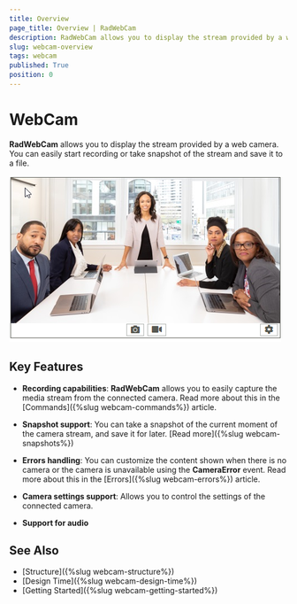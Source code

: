 ```yaml
---
title: Overview
page_title: Overview | RadWebCam
description: RadWebCam allows you to display the stream provided by a web camera.    
slug: webcam-overview
tags: webcam
published: True
position: 0
---
```


# WebCam

**RadWebCam** allows you to display the stream provided by a web camera. You can easily start recording or take snapshot of the stream and save it to a file.

![webcam-overview 001](images/webcam-overview001.png)

## Key Features

* **Recording capabilities**: **RadWebCam** allows you to easily capture the media stream from the connected camera. Read more about this in the [Commands]({%slug webcam-commands%}) article. 

* **Snapshot support**: You can take a snapshot of the current moment of the camera stream, and save it for later. [Read more]({%slug webcam-snapshots%})

* **Errors handling**: You can customize the content shown when there is no camera or the camera is unavailable using the **CameraError** event. Read more about this in the [Errors]({%slug webcam-errors%}) article.

* **Camera settings support**: Allows you to control the settings of the connected camera.

* **Support for audio**
 

## See Also
* [Structure]({%slug webcam-structure%})
* [Design Time]({%slug webcam-design-time%})
* [Getting Started]({%slug webcam-getting-started%})

